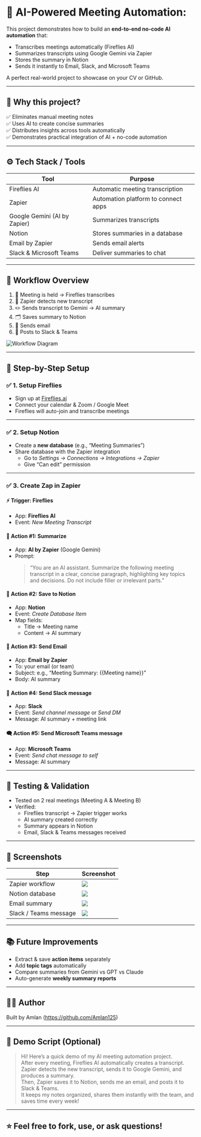 # 🤖 AI-Powered Meeting Automation:

This project demonstrates how to build an **end-to-end no-code AI automation** that:
- Transcribes meetings automatically (Fireflies AI)
- Summarizes transcripts using Google Gemini via Zapier
- Stores the summary in Notion
- Sends it instantly to Email, Slack, and Microsoft Teams

A perfect real-world project to showcase on your CV or GitHub.

---

## 📌 Why this project?
✅ Eliminates manual meeting notes  
✅ Uses AI to create concise summaries  
✅ Distributes insights across tools automatically  
✅ Demonstrates practical integration of AI + no-code automation

---

## ⚙️ Tech Stack / Tools
| Tool | Purpose |
|-----|---------|
| Fireflies AI | Automatic meeting transcription |
| Zapier | Automation platform to connect apps |
| Google Gemini (AI by Zapier) | Summarizes transcripts |
| Notion | Stores summaries in a database |
| Email by Zapier | Sends email alerts |
| Slack & Microsoft Teams | Deliver summaries to chat |

---

## 🧩 Workflow Overview
1. 📝 Meeting is held → Fireflies transcribes
2. 🔄 Zapier detects new transcript
3. ✏️ Sends transcript to Gemini → AI summary
4. 🗂️ Saves summary to Notion
5. 📧 Sends email
6. 💬 Posts to Slack & Teams

![Workflow Diagram](images/zap-setup.png)

---

## 🚀 Step-by-Step Setup

### ✅ 1. Setup Fireflies
- Sign up at [Fireflies.ai](https://fireflies.ai)
- Connect your calendar & Zoom / Google Meet
- Fireflies will auto-join and transcribe meetings

---

### ✅ 2. Setup Notion
- Create a **new database** (e.g., “Meeting Summaries”)
- Share database with the Zapier integration  
  - Go to *Settings → Connections → Integrations → Zapier*  
  - Give “Can edit” permission

---

### ✅ 3. Create Zap in Zapier

#### ⚡ Trigger: Fireflies
- App: **Fireflies AI**
- Event: *New Meeting Transcript*

#### 🤖 Action #1: Summarize
- App: **AI by Zapier** (Google Gemini)
- Prompt:  
  > “You are an AI assistant. Summarize the following meeting transcript in a clear, concise paragraph, highlighting key topics and decisions. Do not include filler or irrelevant parts.”

#### 📒 Action #2: Save to Notion
- App: **Notion**
- Event: *Create Database Item*
- Map fields:  
  - Title → Meeting name
  - Content → AI summary

#### 📧 Action #3: Send Email
- App: **Email by Zapier**
- To: your email (or team)
- Subject: e.g., “Meeting Summary: {{Meeting name}}”
- Body: AI summary

#### 💬 Action #4: Send Slack message
- App: **Slack**
- Event: *Send channel message* or *Send DM*
- Message: AI summary + meeting link

#### 🗨️ Action #5: Send Microsoft Teams message
- App: **Microsoft Teams**
- Event: *Send chat message to self*
- Message: AI summary

---

## 🧪 Testing & Validation
- Tested on 2 real meetings (Meeting A & Meeting B)
- Verified:
  - Fireflies transcript → Zapier trigger works
  - AI summary created correctly
  - Summary appears in Notion
  - Email, Slack & Teams messages received

---

## 📸 Screenshots

| Step | Screenshot |
|-----|-----------|
| Zapier workflow | ![](images/zap-setup.png) |
| Notion database | ![](images/notion-db.png) |
| Email summary | ![](images/email-example.png) |
| Slack / Teams message | ![](images/slack-teams.png) |

---

## 📚 Future Improvements
- Extract & save **action items** separately
- Add **topic tags** automatically
- Compare summaries from Gemini vs GPT vs Claude
- Auto-generate **weekly summary reports**

---

## 🧑‍💻 Author
Built by Amlan (https://github.com/Amlan125)

---

## 🎥 Demo Script (Optional)
> Hi! Here’s a quick demo of my AI meeting automation project.  
> After every meeting, Fireflies AI automatically creates a transcript.  
> Zapier detects the new transcript, sends it to Google Gemini, and produces a summary.  
> Then, Zapier saves it to Notion, sends me an email, and posts it to Slack & Teams.  
> It keeps my notes organized, shares them instantly with the team, and saves time every week!

---

## ⭐ Feel free to fork, use, or ask questions!
